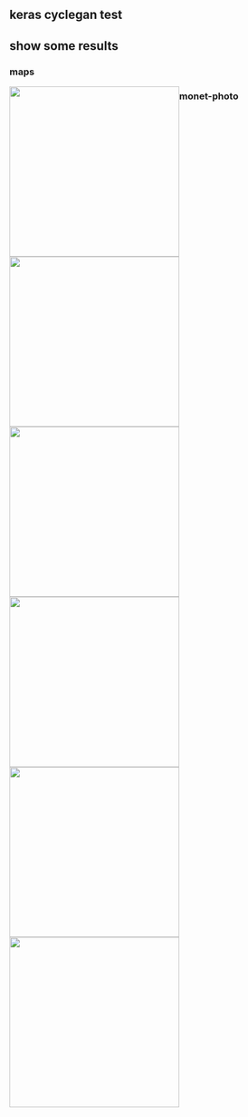 
<style>
.img-wrap{
border: 1px
}
img{
float: left;
}
</style>

## keras cyclegan test

## show some results

### maps
<div class='img-wrap'>
<img src="https://github.com/yl305237731/keras_cyclegan/blob/master/output/maps/49200.png"  height="300" width="300">
<img src="https://github.com/yl305237731/keras_cyclegan/blob/master/output/maps/67200.png"  height="300" width="300">
<img src="https://github.com/yl305237731/keras_cyclegan/blob/master/output/maps/74200.png"  height="300" width="300">
  </div>
  
### monet-photo
<div class='img-wrap'> 
<img src="https://github.com/yl305237731/keras_cyclegan/blob/master/output/monet/20200.png"  height="300" width="300">
<img src="https://github.com/yl305237731/keras_cyclegan/blob/master/output/monet/32200.png"  height="300" width="300">
<img src="https://github.com/yl305237731/keras_cyclegan/blob/master/output/monet/42200.png"  height="300" width="300">

</div>
